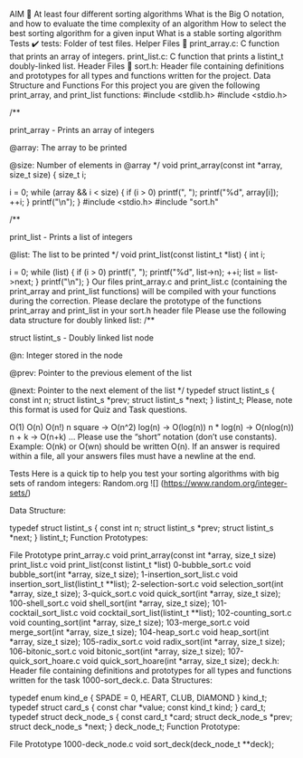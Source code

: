  

AIM 🌻
At least four different sorting algorithms
What is the Big O notation, and how to evaluate the time complexity of an algorithm
How to select the best sorting algorithm for a given input
What is a stable sorting algorithm
Tests ✔️
tests: Folder of test files.
Helper Files 🙌
print_array.c: C function that prints an array of integers.
print_list.c: C function that prints a listint_t doubly-linked list.
Header Files 📁
sort.h: Header file containing definitions and prototypes for all types and functions written for the project.
Data Structure and Functions For this project you are given the following print_array, and print_list functions: #include <stdlib.h> #include <stdio.h>

/**

print_array - Prints an array of integers

@array: The array to be printed

@size: Number of elements in @array */ void print_array(const int *array, size_t size) { size_t i;

i = 0; while (array && i < size) { if (i > 0) printf(", "); printf("%d", array[i]); ++i; } printf("\n"); } #include <stdio.h> #include "sort.h"

/**

print_list - Prints a list of integers

@list: The list to be printed */ void print_list(const listint_t *list) { int i;

i = 0; while (list) { if (i > 0) printf(", "); printf("%d", list->n); ++i; list = list->next; } printf("\n"); } Our files print_array.c and print_list.c (containing the print_array and print_list functions) will be compiled with your functions during the correction. Please declare the prototype of the functions print_array and print_list in your sort.h header file Please use the following data structure for doubly linked list: /**

struct listint_s - Doubly linked list node

@n: Integer stored in the node

@prev: Pointer to the previous element of the list

@next: Pointer to the next element of the list */ typedef struct listint_s { const int n; struct listint_s *prev; struct listint_s *next; } listint_t; Please, note this format is used for Quiz and Task questions.

O(1) O(n) O(n!) n square -> O(n^2) log(n) -> O(log(n)) n * log(n) -> O(nlog(n)) n + k -> O(n+k) … Please use the “short” notation (don’t use constants). Example: O(nk) or O(wn) should be written O(n). If an answer is required within a file, all your answers files must have a newline at the end.

Tests Here is a quick tip to help you test your sorting algorithms with big sets of random integers: Random.org ![] (https://www.random.org/integer-sets/)

Data Structure:

typedef struct listint_s
{
	const int n;
	struct listint_s *prev;
	struct listint_s *next;
} listint_t;
Function Prototypes:

File	Prototype
print_array.c	void print_array(const int *array, size_t size)
print_list.c	void print_list(const listint_t *list)
0-bubble_sort.c	void bubble_sort(int *array, size_t size);
1-insertion_sort_list.c	void insertion_sort_list(listint_t **list);
2-selection-sort.c	void selection_sort(int *array, size_t size);
3-quick_sort.c	void quick_sort(int *array, size_t size);
100-shell_sort.c	void shell_sort(int *array, size_t size);
101-cocktail_sort_list.c	void cocktail_sort_list(listint_t **list);
102-counting_sort.c	void counting_sort(int *array, size_t size);
103-merge_sort.c	void merge_sort(int *array, size_t size);
104-heap_sort.c	void heap_sort(int *array, size_t size);
105-radix_sort.c	void radix_sort(int *array, size_t size);
106-bitonic_sort.c	void bitonic_sort(int *array, size_t size);
107-quick_sort_hoare.c	void quick_sort_hoare(int *array, size_t size);
deck.h: Header file containing definitions and prototypes for all types and functions written for the task 1000-sort_deck.c.
Data Structures:

typedef enum kind_e
{
	SPADE = 0,
	HEART,
	CLUB,
	DIAMOND
} kind_t;
typedef struct card_s
{
	const char *value;
	const kind_t kind;
} card_t;
typedef struct deck_node_s
{
	const card_t *card;
	struct deck_node_s *prev;
	struct deck_node_s *next;
} deck_node_t;
Function Prototype:

File	Prototype
1000-deck_node.c	void sort_deck(deck_node_t **deck);
